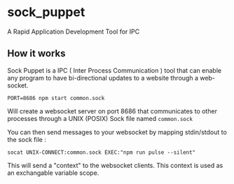 # sock_puppet
A Rapid Application Development Tool for IPC

## How it works
Sock Puppet is a IPC ( Inter Process Communication ) tool that can enable any program to have bi-directional updates to a website through a web-socket.


`PORT=8686 npm start common.sock`


Will create a websocket server on port 8686 that communicates to other processes through a UNIX (POSIX) Sock file named `common.sock`


You can then send messages to your websocket by mapping stdin/stdout to the sock file :


`socat UNIX-CONNECT:common.sock EXEC:"npm run pulse --silent"`


This will send a "context" to the websocket clients. This context is used as an exchangable variable scope.
